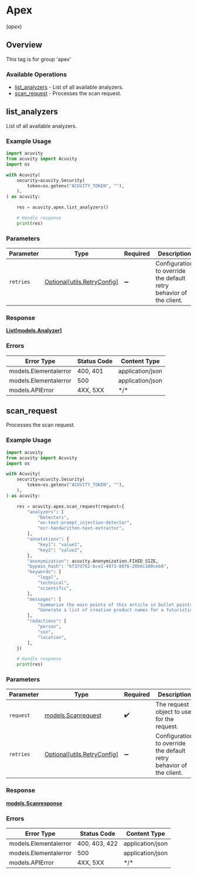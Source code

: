 # Apex
(*apex*)

## Overview

This tag is for group 'apex'

### Available Operations

* [list_analyzers](#list_analyzers) - List of all available analyzers.
* [scan_request](#scan_request) - Processes the scan request.

## list_analyzers

List of all available analyzers.

### Example Usage

```python
import acuvity
from acuvity import Acuvity
import os

with Acuvity(
    security=acuvity.Security(
        token=os.getenv("ACUVITY_TOKEN", ""),
    ),
) as acuvity:

    res = acuvity.apex.list_analyzers()

    # Handle response
    print(res)

```

### Parameters

| Parameter                                                           | Type                                                                | Required                                                            | Description                                                         |
| ------------------------------------------------------------------- | ------------------------------------------------------------------- | ------------------------------------------------------------------- | ------------------------------------------------------------------- |
| `retries`                                                           | [Optional[utils.RetryConfig]](../../models/utils/retryconfig.md)    | :heavy_minus_sign:                                                  | Configuration to override the default retry behavior of the client. |

### Response

**[List[models.Analyzer]](../../models/.md)**

### Errors

| Error Type            | Status Code           | Content Type          |
| --------------------- | --------------------- | --------------------- |
| models.Elementalerror | 400, 401              | application/json      |
| models.Elementalerror | 500                   | application/json      |
| models.APIError       | 4XX, 5XX              | \*/\*                 |

## scan_request

Processes the scan request.

### Example Usage

```python
import acuvity
from acuvity import Acuvity
import os

with Acuvity(
    security=acuvity.Security(
        token=os.getenv("ACUVITY_TOKEN", ""),
    ),
) as acuvity:

    res = acuvity.apex.scan_request(request={
        "analyzers": [
            "Detectors",
            "en-text-prompt_injection-detector",
            "ocr-handwritten-text-extractor",
        ],
        "annotations": {
            "key1": "value1",
            "key2": "value2",
        },
        "anonymization": acuvity.Anonymization.FIXED_SIZE,
        "bypass_hash": "6f37d752-bce1-4973-88f6-28b6c100ceb8",
        "keywords": [
            "legal",
            "technical",
            "scientific",
        ],
        "messages": [
            "Summarize the main points of this article in bullet points.",
            "Generate a list of creative product names for a futuristic tech gadget.",
        ],
        "redactions": [
            "person",
            "ssn",
            "location",
        ],
    })

    # Handle response
    print(res)

```

### Parameters

| Parameter                                                           | Type                                                                | Required                                                            | Description                                                         |
| ------------------------------------------------------------------- | ------------------------------------------------------------------- | ------------------------------------------------------------------- | ------------------------------------------------------------------- |
| `request`                                                           | [models.Scanrequest](../../models/scanrequest.md)                   | :heavy_check_mark:                                                  | The request object to use for the request.                          |
| `retries`                                                           | [Optional[utils.RetryConfig]](../../models/utils/retryconfig.md)    | :heavy_minus_sign:                                                  | Configuration to override the default retry behavior of the client. |

### Response

**[models.Scanresponse](../../models/scanresponse.md)**

### Errors

| Error Type            | Status Code           | Content Type          |
| --------------------- | --------------------- | --------------------- |
| models.Elementalerror | 400, 403, 422         | application/json      |
| models.Elementalerror | 500                   | application/json      |
| models.APIError       | 4XX, 5XX              | \*/\*                 |